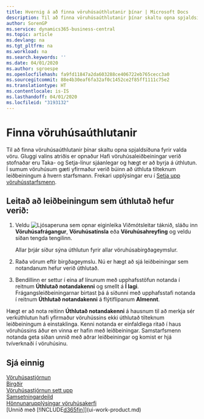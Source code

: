```yaml
---
title: Hvernig á að finna vöruhúsaúthlutanir þínar | Microsoft Docs
description: Til að finna vöruhúsaúthlutanir þínar skaltu opna spjaldsíðuna fyrir valda vöru. Gluggi valins atriðis er opnaður Hafi vöruhúsaleiðbeiningar verið stofnaðar eru Taka- og Setja-línur sjáanlegar og hægt er að byrja á úthlutun. Í sumum vöruhúsum gæti yfirmaður verið búinn að úthluta tilteknum leiðbeiningum á hvern starfsmann.
author: SorenGP
ms.service: dynamics365-business-central
ms.topic: article
ms.devlang: na
ms.tgt_pltfrm: na
ms.workload: na
ms.search.keywords: ''
ms.date: 04/01/2020
ms.author: sgroespe
ms.openlocfilehash: fa9fd11847a2da603288ce406722eb765cecc3a0
ms.sourcegitcommit: 88e4b30eaf6fa32af0c1452ce2f85ff1111c75e2
ms.translationtype: HT
ms.contentlocale: is-IS
ms.lasthandoff: 04/01/2020
ms.locfileid: "3193132"
---
```

# <a name="find-your-warehouse-assignments"></a>Finna vöruhúsaúthlutanir
Til að finna vöruhúsaúthlutanir þínar skaltu opna spjaldsíðuna fyrir valda vöru. Gluggi valins atriðis er opnaður Hafi vöruhúsaleiðbeiningar verið stofnaðar eru Taka- og Setja-línur sjáanlegar og hægt er að byrja á úthlutun. Í sumum vöruhúsum gæti yfirmaður verið búinn að úthluta tilteknum leiðbeiningum á hvern starfsmann. Frekari upplýsingar eru í [Setja upp vöruhússtarfsmenn](warehouse-how-to-set-up-warehouse-employees.md).

## <a name="to-find-an-instruction-assigned-to-you"></a>Leitað að leiðbeiningum sem úthlutað hefur verið:  
1.  Veldu ![Ljósaperuna sem opnar eiginleika Viðmótsleitar](media/ui-search/search_small.png "Segðu mér hvað þú vilt gera") táknið, sláðu inn **Vöruhúsafrágangur**, **Vöruhúsatínsla** eða **Vöruhúsahreyfing** og veldu síðan tengda tengilinn.

    Allar þrjár síður sýna úthlutun fyrir allar vöruhúsabirgðageymslur.  

2. Raða vörum eftir birgðageymslu. Nú er hægt að sjá leiðbeiningar sem notandanum hefur verið úthlutað.  
3. Bendillinn er settur í eina af línunum með upphafsstöfun notanda í reitnum **Úthlutað notandakenni** og smellt á **Í lagi**. Frágangsleiðbeiningarnar birtast þá á síðunni með upphafsstafi notanda í reitnum **Úthlutað notandakenni** á flýtiflipanum **Almennt**.  

Hægt er að nota reitinn **Úthlutað notandakenni** á hausnum til að merkja sér verkúthlutun hafi yfirmaður vöruhússins ekki úthlutað tilteknum leiðbeiningum á einstaklinga. Kenni notanda er einfaldlega ritað í haus vöruhússins áður en vinna er hafin með leiðbeiningar. Samstarfsmenn notanda geta síðan unnið með aðrar leiðbeiningar og komist er hjá tvíverknaði í vöruhúsinu.  

## <a name="see-also"></a>Sjá einnig  
[Vöruhúsastjórnun](warehouse-manage-warehouse.md)  
[Birgðir](inventory-manage-inventory.md)  
[Vöruhúsastjórnun sett upp](warehouse-setup-warehouse.md)     
[Samsetningardeild](assembly-assemble-items.md)    
[Hönnunarupplýsingar vöruhúsakerfi](design-details-warehouse-management.md)  
[Unnið með [!INCLUDE[d365fin](includes/d365fin_md.md)]](ui-work-product.md) 
